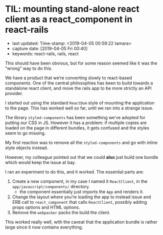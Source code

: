 # TIL: mounting stand-alone react client as a react\_component in react-rails

* last updated: Time-stamp: &lt;2019-04-05 00:59:22 tamara&gt;
* capture date: \[2019-04-05 Fri 00:40\]
* keywords: react-rails, rails, react

This should have been obvious, but for some reason seemed like it was the “wrong” way to do this.

We have a product that we’re converting slowly to react-based components. One of the central philosophies has been to build towards a standalone react client, and move the rails app to be more strictly an API provider.

I started out using the standard `ReactDom` style of mounting the application to the page. This has worked well so far, until we ran into a strange issue.

The library `styled-components` has been something we’ve adopted for putting our CSS in JS. However it has a problem: if multiple copies are loaded on the page in different bundles, it gets confused and the styles seem to go missing.

My first reaction was to remove all the `styled-components` and go with inline style objects instead.

However, my colleague pointed out that we could **also** just build one bundle which would keep the issue at bay.

I ran an experiment to do this, and it worked. The essential parts are:

1. Create a new component, in my case I named it `ReactClient`, in the `app/javascript/components/` directory.
   * the component essentially just imports the `App` and renders it.
2. Change the layout where you’re loading the app to instead issue and ERB call to `react_component` that calls `ReactClient`, possibly adding props options and HTML options.
3. Remove the `webpacker` packs the build the client.

This worked really well, with the caveat that the application bundle is rather large since it now contains everything.

